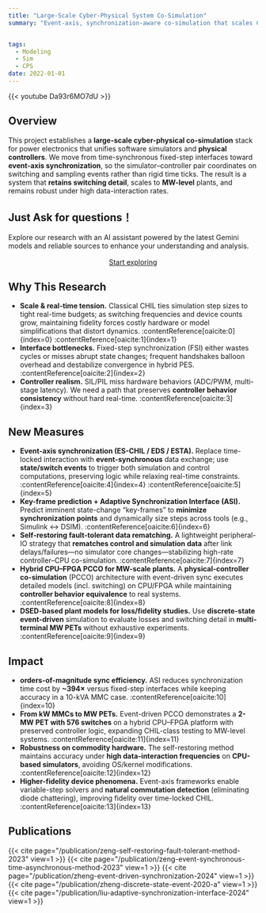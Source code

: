 ```yaml
---
title: "Large-Scale Cyber-Physical System Co-Simulation"
summary: "Event-axis, synchronization-aware co-simulation that scales CHIL/PCCO from kW MMCs to MW-level converters by key-frame prediction, event-driven data rematching, and hybrid CPU–FPGA execution—boosting fidelity and easing real-time constraints."


tags:
  - Modeling
  - Sim
  - CPS
date: 2022-01-01
---
```


{{< youtube Da93r6MO7dU >}}

## Overview
This project establishes a **large-scale cyber-physical co-simulation** stack for power electronics that unifies software simulators and **physical controllers**. We move from time-synchronous fixed-step interfaces toward **event-axis synchronization**, so the simulator–controller pair coordinates on switching and sampling events rather than rigid time ticks. The result is a system that **retains switching detail**, scales to **MW-level** plants, and remains robust under high data-interaction rates.


## Just Ask for questions！

Explore our research with an AI assistant powered by the latest Gemini models and reliable sources to enhance your understanding and analysis.

<div style="text-align:center; margin: 1rem 0;">
  <a href="https://notebooklm.google.com/notebook/80633785-130a-456d-a7c8-6fe2373cd0bf"
     class="btn btn-primary btn-lg"
     target="_blank" rel="noopener">
    Start exploring
  </a>
</div>


## Why This Research
- **Scale & real-time tension.** Classical CHIL ties simulation step sizes to tight real-time budgets; as switching frequencies and device counts grow, maintaining fidelity forces costly hardware or model simplifications that distort dynamics. :contentReference[oaicite:0]{index=0} :contentReference[oaicite:1]{index=1}  
- **Interface bottlenecks.** Fixed-step synchronization (FSI) either wastes cycles or misses abrupt state changes; frequent handshakes balloon overhead and destabilize convergence in hybrid PES. :contentReference[oaicite:2]{index=2}  
- **Controller realism.** SIL/PIL miss hardware behaviors (ADC/PWM, multi-stage latency). We need a path that preserves **controller behavior consistency** without hard real-time. :contentReference[oaicite:3]{index=3}

## New Measures
- **Event-axis synchronization (ES-CHIL / EDS / ESTA).** Replace time-locked interaction with **event-synchronous** data exchange; use **state/switch events** to trigger both simulation and control computations, preserving logic while relaxing real-time constraints. :contentReference[oaicite:4]{index=4} :contentReference[oaicite:5]{index=5}  
- **Key-frame prediction + Adaptive Synchronization Interface (ASI).** Predict imminent state-change “key-frames” to **minimize synchronization points** and dynamically size steps across tools (e.g., Simulink ↔ DSIM). :contentReference[oaicite:6]{index=6}  
- **Self-restoring fault-tolerant data rematching.** A lightweight peripheral-IO strategy that **rematches control and simulation data** after link delays/failures—no simulator core changes—stabilizing high-rate controller–CPU co-simulation. :contentReference[oaicite:7]{index=7}  
- **Hybrid CPU–FPGA PCCO for MW-scale plants.** A **physical-controller co-simulation** (PCCO) architecture with event-driven sync executes detailed models (incl. switching) on CPU/FPGA while maintaining **controller behavior equivalence** to real systems. :contentReference[oaicite:8]{index=8}  
- **DSED-based plant models for loss/fidelity studies.** Use **discrete-state event-driven** simulation to evaluate losses and switching detail in **multi-terminal MW PETs** without exhaustive experiments. :contentReference[oaicite:9]{index=9}

## Impact
- **orders-of-magnitude sync efficiency.** ASI reduces synchronization time cost by **~394×** versus fixed-step interfaces while keeping accuracy in a 10-kVA MMC case. :contentReference[oaicite:10]{index=10}  
- **From kW MMCs to MW PETs.** Event-driven PCCO demonstrates a **2-MW PET with 576 switches** on a hybrid CPU–FPGA platform with preserved controller logic, expanding CHIL-class testing to MW-level systems. :contentReference[oaicite:11]{index=11}  
- **Robustness on commodity hardware.** The self-restoring method maintains accuracy under **high data-interaction frequencies** on **CPU-based simulators**, avoiding OS/kernel modifications. :contentReference[oaicite:12]{index=12}  
- **Higher-fidelity device phenomena.** Event-axis frameworks enable variable-step solvers and **natural commutation detection** (eliminating diode chattering), improving fidelity over time-locked CHIL. :contentReference[oaicite:13]{index=13}


## Publications

{{< cite page="/publication/zeng-self-restoring-fault-tolerant-method-2023" view=1 >}}
{{< cite page="/publication/zeng-event-synchronous-time-asynchronous-method-2023" view=1 >}}
{{< cite page="/publication/zheng-event-driven-synchronization-2024" view=1 >}}
{{< cite page="/publication/zheng-discrete-state-event-2020-a" view=1 >}}
{{< cite page="/publication/liu-adaptive-synchronization-interface-2024" view=1 >}}


